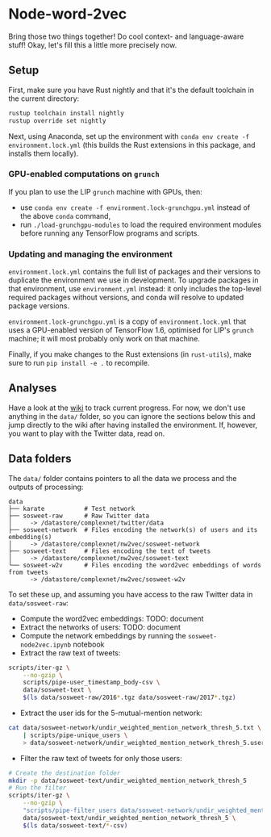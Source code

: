 Node-word-2vec
==============

Bring those two things together! Do cool context- and language-aware stuff! Okay, let's fill this a little more precisely now.

Setup
-----

First, make sure you have Rust nightly and that it's the default toolchain in the current directory:

```bash
rustup toolchain install nightly
rustup override set nightly
```

Next, using Anaconda, set up the environment with `conda env create -f environment.lock.yml` (this builds the Rust extensions in this package, and installs them locally).

### GPU-enabled computations on `grunch`

If you plan to use the LIP `grunch` machine with GPUs, then:

* use `conda env create -f environment.lock-grunchgpu.yml` instead of the above `conda` command,
* run `./load-grunchgpu-modules` to load the required environment modules before running any TensorFlow programs and scripts.

### Updating and managing the environment

`environment.lock.yml` contains the full list of packages and their versions to duplicate the environment we use in development.
To upgrade packages in that environment, use `environment.yml` instead:
it only includes the top-level required packages without versions, and conda will resolve to updated package versions.

`environment.lock-grunchgpu.yml` is a copy of `environment.lock.yml` that uses a GPU-enabled version of TensorFlow 1.6, optimised for LIP's `grunch` machine; it will most probably only work on that machine.

Finally, if you make changes to the Rust extensions (in `rust-utils`), make sure to run `pip install -e .` to recompile.

Analyses
--------

Have a look at the [wiki](https://github.com/ixxi-dante/nw2vec/wiki) to track current progress.
For now, we don't use anything in the `data/` folder, so you can ignore the sections below this and jump directly to the wiki after having installed the environment.
If, however, you want to play with the Twitter data, read on.

Data folders
------------

The `data/` folder contains pointers to all the data we process and the outputs of processing:

```
data
├── karate           # Test network
├── sosweet-raw      # Raw Twitter data
│     -> /datastore/complexnet/twitter/data
├── sosweet-network  # Files encoding the network(s) of users and its embedding(s)
│     -> /datastore/complexnet/nw2vec/sosweet-network
├── sosweet-text     # Files encoding the text of tweets
│     -> /datastore/complexnet/nw2vec/sosweet-text
└── sosweet-w2v      # Files encoding the word2vec embeddings of words from tweets
      -> /datastore/complexnet/nw2vec/sosweet-w2v
```

To set these up, and assuming you have access to the raw Twitter data in `data/sosweet-raw`:

* Compute the word2vec embeddings: TODO: document
* Extract the networks of users: TODO: document
* Compute the network embeddings by running the `sosweet-node2vec.ipynb` notebook
* Extract the raw text of tweets:
```bash
scripts/iter-gz \
    --no-gzip \
    scripts/pipe-user_timestamp_body-csv \
    data/sosweet-text \
    $(ls data/sosweet-raw/2016*.tgz data/sosweet-raw/2017*.tgz)
```
* Extract the user ids for the 5-mutual-mention network:
```bash
cat data/sosweet-network/undir_weighted_mention_network_thresh_5.txt \
    | scripts/pipe-unique_users \
    > data/sosweet-network/undir_weighted_mention_network_thresh_5.users.txt
```
* Filter the raw text of tweets for only those users:
```bash
# Create the destination folder
mkdir -p data/sosweet-text/undir_weighted_mention_network_thresh_5
# Run the filter
scripts/iter-gz \
    --no-gzip \
    "scripts/pipe-filter_users data/sosweet-network/undir_weighted_mention_network_thresh_5.users.txt" \
    data/sosweet-text/undir_weighted_mention_network_thresh_5 \
    $(ls data/sosweet-text/*-csv)
```

